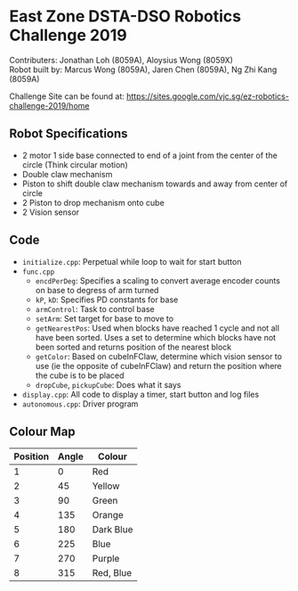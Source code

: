 # East Zone DSTA-DSO Robotics Challenge 2019

Contributers: Jonathan Loh (8059A), Aloysius Wong (8059X)  
Robot built by: Marcus Wong (8059A), Jaren Chen (8059A), Ng Zhi Kang (8059A)

Challenge Site can be found at: https://sites.google.com/vjc.sg/ez-robotics-challenge-2019/home

## Robot Specifications
* 2 motor 1 side base connected to end of a joint from the center of the circle (Think circular motion)
* Double claw mechanism
* Piston to shift double claw mechanism towards and away from center of circle
* 2 Piston to drop mechanism onto cube
* 2 Vision sensor

## Code
* `initialize.cpp`: Perpetual while loop to wait for start button
* `func.cpp`
  * `encdPerDeg`: Specifies a scaling to convert average encoder counts on base to degress of arm turned
  * `kP`, `kD`: Specifies PD constants for base
  * `armControl`: Task to control base
  * `setArm`: Set target for base to move to
  * `getNearestPos`: Used when blocks have reached 1 cycle and not all have been sorted. Uses a set to determine which blocks have not been sorted and returns position of the nearest block 
  * `getColor`: Based on cubeInFClaw, determine which vision sensor to use (ie the opposite of cubeInFClaw) and return the position where the cube is to be placed
  * `dropCube`, `pickupCube`: Does what it says
* `display.cpp`: All code to display a timer, start button and log files
* `autonomous.cpp`: Driver program

## Colour Map
| Position | Angle | Colour
| --- | --- | --- |
|1|0|Red|
|2|45|Yellow|
|3|90|Green|
|4|135|Orange|
|5|180|Dark Blue|
|6|225|Blue|
|7|270|Purple|
|8|315|Red, Blue|
